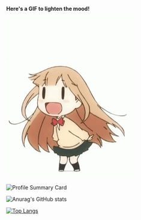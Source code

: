 <b>Here's a GIF to lighten the mood!</b>

![](anime-chibi.gif)

![Profile Summary Card](https://github-profile-summary-cards.vercel.app/api/cards/profile-details?username=SkieBloo&theme=tokyonight)

![Anurag's GitHub stats](https://github-readme-stats.vercel.app/api?username=SkieBloo&show_icons=true&theme=tokyonight)

[![Top Langs](https://github-readme-stats.vercel.app/api/top-langs/?username=SkieBloo&show_icons=true&theme=tokyonight)](https://github.com/Sid72020123)
<!--

